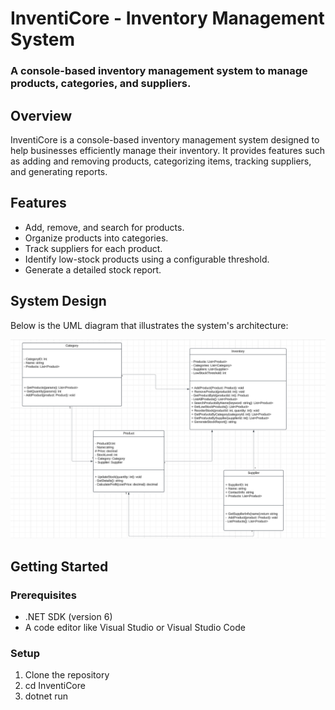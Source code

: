 # InventiCore - Inventory Management System
### A console-based inventory management system to manage products, categories, and suppliers.

## Overview
InventiCore is a console-based inventory management system designed to help businesses efficiently manage their inventory.
It provides features such as adding and removing products, categorizing items, tracking suppliers, and generating reports.

## Features
- Add, remove, and search for products.
- Organize products into categories.
- Track suppliers for each product.
- Identify low-stock products using a configurable threshold.
- Generate a detailed stock report.

## System Design
Below is the UML diagram that illustrates the system's architecture:

![UML Diagram](./docs/UML5.png)

## Getting Started 

### Prerequisites
- .NET SDK (version 6)
- A code editor like Visual Studio or Visual Studio Code

### Setup
1. Clone the repository
2. cd InventiCore
3. dotnet run 